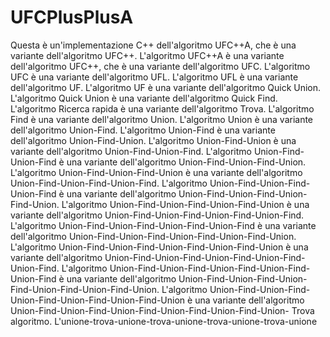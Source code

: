 # UFCPlusPlusA

Questa è un'implementazione C++ dell'algoritmo UFC++A, che è una variante dell'algoritmo UFC++.
L'algoritmo UFC++A è una variante dell'algoritmo UFC++, che è una variante dell'algoritmo UFC.
L'algoritmo UFC è una variante dell'algoritmo UFL. L'algoritmo UFL è una variante dell'algoritmo UF.
L'algoritmo UF è una variante dell'algoritmo Quick Union.
L'algoritmo Quick Union è una variante dell'algoritmo Quick Find.
L'algoritmo Ricerca rapida è una variante dell'algoritmo Trova.
L'algoritmo Find è una variante dell'algoritmo Union. L'algoritmo Union è una variante dell'algoritmo Union-Find.
L'algoritmo Union-Find è una variante dell'algoritmo Union-Find-Union.
L'algoritmo Union-Find-Union è una variante dell'algoritmo Union-Find-Union-Find.
L'algoritmo Union-Find-Union-Find è una variante dell'algoritmo Union-Find-Union-Find-Union.
L'algoritmo Union-Find-Union-Find-Union è una variante dell'algoritmo Union-Find-Union-Find-Union-Find.
L'algoritmo Union-Find-Union-Find-Union-Find è una variante dell'algoritmo Union-Find-Union-Find-Union-Find-Union.
L'algoritmo Union-Find-Union-Find-Union-Find-Union è una variante dell'algoritmo Union-Find-Union-Find-Union-Find-Union-Find.
L'algoritmo Union-Find-Union-Find-Union-Find-Union-Find è una variante dell'algoritmo Union-Find-Union-Find-Union-Find-Union-Find-Union.
L'algoritmo Union-Find-Union-Find-Union-Find-Union-Find-Union è una variante dell'algoritmo Union-Find-Union-Find-Union-Find-Union-Find-Union-Find.
L'algoritmo Union-Find-Union-Find-Union-Find-Union-Find-Union-Find è una variante dell'algoritmo Union-Find-Union-Find-Union-Find-Union-Find-Union-Find-Union.
L'algoritmo Union-Find-Union-Find-Union-Find-Union-Find-Union-Find-Union è una variante dell'algoritmo Union-Find-Union-Find-Union-Find-Union-Find-Union-Find-Union- Trova algoritmo.
L'unione-trova-unione-trova-unione-trova-unione-trova-unione

